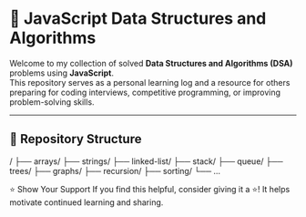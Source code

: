 # 📘 JavaScript Data Structures and Algorithms

Welcome to my collection of solved **Data Structures and Algorithms (DSA)** problems using **JavaScript**.  
This repository serves as a personal learning log and a resource for others preparing for coding interviews, competitive programming, or improving problem-solving skills.

---

## 📂 Repository Structure

/
├── arrays/
├── strings/
├── linked-list/
├── stack/
├── queue/
├── trees/
├── graphs/
├── recursion/
├── sorting/
└── ...

⭐️ Show Your Support
If you find this helpful, consider giving it a ⭐️!
It helps motivate continued learning and sharing.
